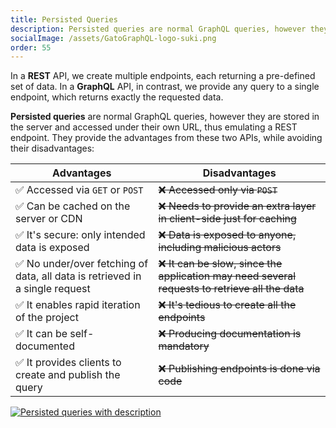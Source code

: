 ```yaml
---
title: Persisted Queries
description: Persisted queries are normal GraphQL queries, however they are stored in the server and accessed under their own URL, thus emulating a REST endpoint.
socialImage: /assets/GatoGraphQL-logo-suki.png
order: 55
---
```


In a **REST** API, we create multiple endpoints, each returning a pre-defined set of data. In a **GraphQL** API, in contrast, we provide any query to a single endpoint, which returns exactly the requested data.

**Persisted queries** are normal GraphQL queries, however they are stored in the server and accessed under their own URL, thus emulating a REST endpoint. They provide the advantages from these two APIs, while avoiding their disadvantages:

| Advantages | Disadvantages |
| --- | --- |
| ✅ Accessed via `GET` or `POST` | ~~❌ Accessed only via `POST`~~ |
| ✅ Can be cached on the server or CDN | ~~❌ Needs to provide an extra layer in client-side just for caching~~ |
| ✅ It's secure: only intended data is exposed | ~~❌ Data is exposed to anyone, including malicious actors~~ |
| ✅ No under/over fetching of data, all data is retrieved in a single request | ~~❌ It can be slow, since the application may need several requests to retrieve all the data~~ |
| ✅ It enables rapid iteration of the project | ~~❌ It's tedious to create all the endpoints~~ |
| ✅ It can be self-documented | ~~❌ Producing documentation is mandatory~~ |
| ✅ It provides clients to create and publish the query | ~~❌ Publishing endpoints is done via code~~ |

<div class="img-width-1024" markdown=1>

<a href="/assets/guides/upstream/persisted-queries-page.png" target="_blank">![Persisted queries with description](/assets/guides/upstream/persisted-queries-page.png "Persisted queries with description")</a>

</div>
